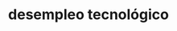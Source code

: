 ---
layout: tag
title: desempleo tecnológico
pagetag: desempleo-tecnologico
url: /tag/desempleo-tecnologico/
---